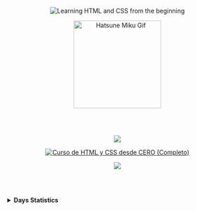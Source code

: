 <p align='center'>
    <img 
        src="https://capsule-render.vercel.app/api?type=waving&height=200&color=731433&text=Learning%20HTML%20and%20CSS%20from%20the%20beginning&fontAlign=50&fontSize=35&fontColor=FFFFFF&fontAlignY=35" alt="Learning HTML and CSS from the beginning"
    />
</p>
<p align='center'>
    <img 
        src="https://c.tenor.com/zNw2tj8R4CEAAAAC/tenor.gif" width="200" height="200" alt="Hatsune Miku Gif"
    />
</p>

<br></br>

<p align='center'>
    <img 
        src="https://capsule-render.vercel.app/api?type=cylinder&height=10&color=731433"
    >
</p>
<p align='center'>
    <a href="https://www.youtube.com/watch?v=ELSm-G201Ls&t=1135s&ab_channel=SoyDalto" target="_blank">
        <img 
            src="https://cdn.discordapp.com/attachments/754162382330134618/1339090174151233547/image.png?ex=67ad7468&is=67ac22e8&hm=319a7cf9d8d529597cfb2d825cacb08fbba1022963fa2553768a02499f80bb18&width=885&height=175" alt="Curso de HTML y CSS desde CERO (Completo)"
        >
    </a>
</p>
<p align='center'>
    <img 
        src="https://capsule-render.vercel.app/api?type=cylinder&height=10&color=731433"
    >
</p>

<br></br>

<details>
    <summary>
        <b>Days Statistics</b>
    </summary>
    <br></br>
    <img
        src="https://readme-typing-svg.demolab.com/?font=Iosevka&size=16&pause=1000&color=731433&center=false&vCenter=false&width=435&lines=First+Day+♡+(31/01/2025)"
        alt="Typing SVG"
    >
    <ul>
        <li>&nbsp;&nbsp;&nbsp;00:00:00 - 03:37:57</li>
    </ul>
        <br></br>
    <img
        src="https://readme-typing-svg.demolab.com/?font=Iosevka&size=16&pause=1000&color=731433&center=false&vCenter=false&width=435&lines=Second+Day+♡+(05/02/2025)"
        alt="Typing SVG"
    >
    <ul>
        <li>&nbsp;&nbsp;&nbsp;03:37:57 - 03:53:45</li>
    </ul>
         <br></br>
    <img
        src="https://readme-typing-svg.demolab.com/?font=Iosevka&size=16&pause=1000&color=731433&center=false&vCenter=false&width=435&lines=Third+Day+♡+(06/02/2025)"
        alt="Typing SVG"
    >
    <ul>
        <li>&nbsp;&nbsp;&nbsp;03:53:45 - 05:05:45</li>
    </ul>
         <br></br>
    <img
        src="https://readme-typing-svg.demolab.com/?font=Iosevka&size=16&pause=1000&color=731433&center=false&vCenter=false&width=435&lines=Fourth+Day+♡+(07/02/2025)"
        alt="Typing SVG"
    >
    <ul>
        <li>&nbsp;&nbsp;&nbsp;05:05:45 - 05:57:18</li>
    </ul>
             <br></br>
    <img
        src="https://readme-typing-svg.demolab.com/?font=Iosevka&size=16&pause=1000&color=731433&center=false&vCenter=false&width=435&lines=Fifth+Day+♡+(11/02/2025)"
        alt="Typing SVG"
    >
    <ul>
        <li>&nbsp;&nbsp;&nbsp;05:57:18 - 06:44:35</li>
    </ul>
</details>
